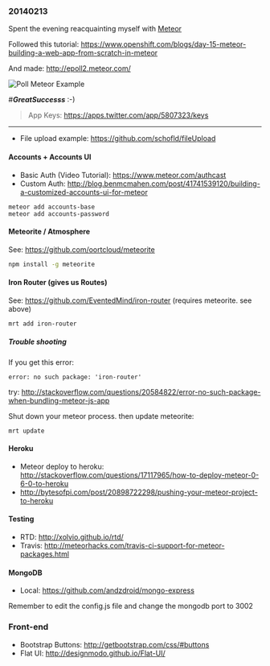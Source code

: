 
### 20140213

Spent the evening reacquainting myself with [Meteor](https://www.meteor.com/)

Followed this tutorial: https://www.openshift.com/blogs/day-15-meteor-building-a-web-app-from-scratch-in-meteor

And made: http://epoll2.meteor.com/

![Poll Meteor Example](http://i.imgur.com/IVRa1Pi.png "Poll Meteor Example")

#***GreatSuccesss*** :-)

> App Keys: https://apps.twitter.com/app/5807323/keys

- - - 

- File upload example: https://github.com/schofld/fileUpload

#### Accounts + Accounts UI

- Basic Auth (Video Tutorial): https://www.meteor.com/authcast
- Custom Auth: http://blog.benmcmahen.com/post/41741539120/building-a-customized-accounts-ui-for-meteor

```
meteor add accounts-base
meteor add accounts-password
```

#### Meteorite / Atmosphere

See: https://github.com/oortcloud/meteorite

```sh
npm install -g meteorite
```

#### Iron Router (gives us Routes)

See: https://github.com/EventedMind/iron-router
(requires meteorite. see above)

```sh
mrt add iron-router
```

##### Trouble shooting

If you get this error:

```
error: no such package: 'iron-router'
```

try: http://stackoverflow.com/questions/20584822/error-no-such-package-when-bundling-meteor-js-app

Shut down your meteor process.
then update meteorite:

```
mrt update
```


#### Heroku

- Meteor deploy to heroku: http://stackoverflow.com/questions/17117965/how-to-deploy-meteor-0-6-0-to-heroku
- http://bytesofpi.com/post/20898722298/pushing-your-meteor-project-to-heroku

#### Testing

- RTD: http://xolvio.github.io/rtd/
- Travis: http://meteorhacks.com/travis-ci-support-for-meteor-packages.html

#### MongoDB

- Local: https://github.com/andzdroid/mongo-express

Remember to edit the config.js file and change the mongodb port to 3002

### Front-end

- Bootstrap Buttons: http://getbootstrap.com/css/#buttons
- Flat UI: http://designmodo.github.io/Flat-UI/